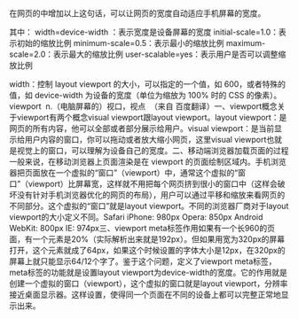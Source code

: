 <meta name="viewport" content="width=device-width, initial-scale=1.0" />
在网页的<head>中增加以上这句话，可以让网页的宽度自动适应手机屏幕的宽度。

其中：
width=device-width ：表示宽度是设备屏幕的宽度
initial-scale=1.0：表示初始的缩放比例
minimum-scale=0.5：表示最小的缩放比例
maximum-scale=2.0：表示最大的缩放比例
user-scalable=yes：表示用户是否可以调整缩放比例

width：控制 layout viewport 的大小，可以指定的一个值，如 600，或者特殊的值，如 device-width 为设备的宽度（单位为缩放为 100% 时的 CSS 的像素）。viewport  n.（电脑屏幕的）视口，视点  （来自 百度翻译）一、viewport概念关于viewport有两个概念visual viewport跟layout viewport。layout viewport：是网页的所有内容，他可以全部或者部分展示给用户。visual viewport：是当前显示给用户内容的窗口，你可以拖动或者放大缩小网页，这里visual viewport也就是视觉上的窗口，可以理解为设备自己的宽度。二、移动端浏览器加载页面的过程一般来说，在移动浏览器上页面渲染是在 viewport 的页面绘制区域内。手机浏览器把页面放在一个虚拟的“窗口”（viewport）中，通常这个虚拟的“窗口”（viewport）比屏幕宽，这样就不用把每个网页挤到很小的窗口中（这样会破坏没有针对手机浏览器优化的网页的布局），用户可以通过平移和缩放来看网页的不同部分。这个虚拟的“窗口”就是layout viewport。不同的浏览器厂商对于layout viewport的大小定义不同。Safari iPhone: 980px Opera: 850px Android WebKit: 800px IE: 974px三、viewport meta标签作用如果有一个长960的页面，有一个元素是20%（实际解析出来就是192px）。但如果用宽为320px的屏幕打开，这个元素就成了64px，如果这个时候设置的字体大小是12px，在320px的屏幕上就只能显示64/12个字了。鉴于这个问题，定义了viewport meta标签，meta标签的功能就是设置layout viewport为device-width的宽度。它的作用就是创建一个虚拟的窗口（viewport），这个虚拟的窗口就是layout viewport，分辨率接近桌面显示器。这样设置，使得同一个页面在不同的设备上都可以完整正常地显示出来。


